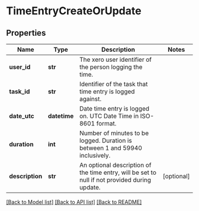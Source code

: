 # TimeEntryCreateOrUpdate

## Properties
Name | Type | Description | Notes
------------ | ------------- | ------------- | -------------
**user_id** | **str** | The xero user identifier of the person logging the time. | 
**task_id** | **str** | Identifier of the task that time entry is logged against. | 
**date_utc** | **datetime** | Date time entry is logged on. UTC Date Time in ISO-8601 format. | 
**duration** | **int** | Number of minutes to be logged. Duration is between 1 and 59940 inclusively. | 
**description** | **str** | An optional description of the time entry, will be set to null if not provided during update. | [optional] 

[[Back to Model list]](../README.md#documentation-for-models) [[Back to API list]](../README.md#documentation-for-api-endpoints) [[Back to README]](../README.md)


